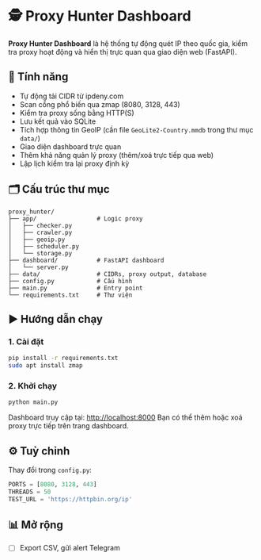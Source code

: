 # 🕵️ Proxy Hunter Dashboard

**Proxy Hunter Dashboard** là hệ thống tự động quét IP theo quốc gia, kiểm tra proxy hoạt động và hiển thị trực quan qua giao diện web (FastAPI).

## 🚀 Tính năng
- Tự động tải CIDR từ ipdeny.com
- Scan cổng phổ biến qua zmap (8080, 3128, 443)
- Kiểm tra proxy sống bằng HTTP(S)
- Lưu kết quả vào SQLite
- Tích hợp thông tin GeoIP (cần file `GeoLite2-Country.mmdb` trong thư mục `data/`)
- Giao diện dashboard trực quan
- Thêm khả năng quản lý proxy (thêm/xoá trực tiếp qua web)
- Lập lịch kiểm tra lại proxy định kỳ

## 🗂 Cấu trúc thư mục

```
proxy_hunter/
├── app/                 # Logic proxy
│   ├── checker.py
│   ├── crawler.py
│   ├── geoip.py
│   ├── scheduler.py
│   └── storage.py
├── dashboard/           # FastAPI dashboard
│   └── server.py
├── data/                # CIDRs, proxy output, database
├── config.py            # Cấu hình
├── main.py              # Entry point
└── requirements.txt     # Thư viện
```

## ▶️ Hướng dẫn chạy

### 1. Cài đặt

```bash
pip install -r requirements.txt
sudo apt install zmap
```

### 2. Khởi chạy

```bash
python main.py
```

Dashboard truy cập tại: [http://localhost:8000](http://localhost:8000)
Bạn có thể thêm hoặc xoá proxy trực tiếp trên trang dashboard.

## ⚙️ Tuỳ chỉnh

Thay đổi trong `config.py`:

```python
PORTS = [8080, 3128, 443]
THREADS = 50
TEST_URL = 'https://httpbin.org/ip'
```

## 📊 Mở rộng
- [ ] Export CSV, gửi alert Telegram
